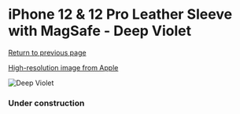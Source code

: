 # iPhone 12 & 12 Pro Leather Sleeve with MagSafe - Deep Violet

[Return to previous page](/iphone_12)

[High-resolution image from Apple](https://store.storeimages.cdn-apple.com/8756/as-images.apple.com/is/MK0A3?wid=4500&hei=4500&fmt=png)

<div style="width: 384px"><img src="/everysource/MK0A3.png" alt="Deep Violet"></div>

### Under construction
